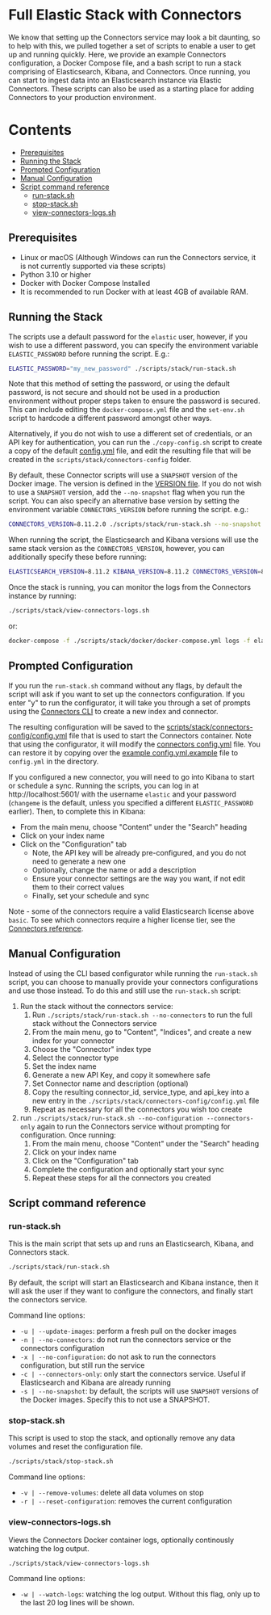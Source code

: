 # Full Elastic Stack with Connectors

We know that setting up the Connectors service may look a bit daunting, so to help with this, we pulled together a set of scripts to enable a user to get up and running quickly. Here, we provide an example Connectors configuration, a Docker Compose file, and a bash script to run a stack comprising of Elasticsearch, Kibana, and Connectors.
Once running, you can start to ingest data into an Elasticsearch instance via Elastic Connectors.
These scripts can also be used as a starting place for adding Connectors to your production environment.

# Contents

* [Prerequisites](#prerequisites)
* [Running the Stack](#running-the-stack)
* [Prompted Configuration](#prompted-configuration)
* [Manual Configuration](#manual-configuration)
* [Script command reference](#script-command-reference)
  * [run-stack.sh](#run-stacksh)
  * [stop-stack.sh](#stop-stacksh)
  * [view-connectors-logs.sh](#view-connectors-logssh)

## Prerequisites
* Linux or macOS (Although Windows can run the Connectors service, it is not currently supported via these scripts)
* Python 3.10 or higher
* Docker with Docker Compose Installed
* It is recommended to run Docker with at least 4GB of available RAM.

## Running the Stack

The scripts use a default password for the `elastic` user, however, if you wish to use a different password, you can specify the environment variable `ELASTIC_PASSWORD` before running the script. E.g.:

```bash
ELASTIC_PASSWORD="my_new_password" ./scripts/stack/run-stack.sh
```

Note that this method of setting the password, or using the default password, is not secure and should not be used in a production environment without proper steps taken to ensure the password is secured.
This can include editing the `docker-compose.yml` file and the `set-env.sh` script to hardcode a different password amongst other ways.

Alternatively, if you do not wish to use a different set of credentials, or an API key for authentication, you can run the `./copy-config.sh` script to create a
copy of the default [config.yml](../../config.yml) file, and edit the resulting file that will be created in the `scripts/stack/connectors-config` folder.

By default, these Connector scripts will use a `SNAPSHOT` version of the Docker image.
The version is defined in the [VERSION file](../../connectors/VERSION).
If you do not wish to use a `SNAPSHOT` version, add the `--no-snapshot` flag when you run the script.
You can also specify an alternative base version by setting the environment variable `CONNECTORS_VERSION` before running the script. e.g.:

```bash
CONNECTORS_VERSION=8.11.2.0 ./scripts/stack/run-stack.sh --no-snapshot
```

When running the script, the Elasticsearch and Kibana versions will use the same stack version as the `CONNECTORS_VERSION`, however, you can additionally specify these before running:

```bash
ELASTICSEARCH_VERSION=8.11.2 KIBANA_VERSION=8.11.2 CONNECTORS_VERSION=8.11.2.0 ./scripts/stack/run-stack.sh
```

Once the stack is running, you can monitor the logs from the Connectors instance by running:
```bash
./scripts/stack/view-connectors-logs.sh
```
or:
```bash
docker-compose -f ./scripts/stack/docker/docker-compose.yml logs -f elastic-connectors
```

## Prompted Configuration

If you run the `run-stack.sh` command without any flags, by default the script will
ask if you want to set up the connectors configuration. If you enter "y" to run
the configurator, it will take you through a set of prompts using the
[Connectors CLI](../../connectors/connectors_cli.py) to create a new index and connector.

The resulting configuration will be saved to the [scripts/stack/connectors-config/config.yml](./connectors-config/config.yml)
file that is used to start the Connectors container. Note that using the configurator,
it will modify the [connectors config.yml](./connectors-config/config.yml) file. You can restore it
by copying over the [example config.yml.example](./connectors-config/config.yml.example) file
to `config.yml` in the directory.

If you configured a new connector, you will need to go into Kibana to start or schedule a sync.
Running the scripts, you can log in at http://localhost:5601/ with the username `elastic` and your password (`changeme` is the default, unless you specified a different `ELASTIC_PASSWORD` earlier).
Then, to complete this in Kibana:
* From the main menu, choose "Content" under the "Search" heading
* Click on your index name
* Click on the "Configuration" tab
  * Note, the API key will be already pre-configured, and you do not need to generate a new one
  * Optionally, change the name or add a description
  * Ensure your connector settings are the way you want, if not edit them to their correct values
  * Finally, set your schedule and sync

Note - some of the connectors require a valid Elasticsearch license above `basic`.
To see which connectors require a higher license tier, see the [Connectors reference](https://www.elastic.co/guide/en/enterprise-search/current/connectors-references.html).

## Manual Configuration

Instead of using the CLI based configurator while running the `run-stack.sh`
script, you can choose to manually provide your connectors configurations and
use those instead. To do this and still use the `run-stack.sh` script:

1. Run the stack without the connectors service:
    1. Run `./scripts/stack/run-stack.sh --no-connectors` to run the full stack without the Connectors service
    2. From the main menu, go to "Content", "Indices", and create a new index for your connector
    3. Choose the "Connector" index type
    4. Select the connector type
    5. Set the index name
    6. Generate a new API Key, and copy it somewhere safe
    7. Set Connector name and description (optional)
    8. Copy the resulting connector_id, service_type, and api_key into a new entry in the `./scripts/stack/connectors-config/config.yml` file
    9. Repeat as necessary for all the connectors you wish too create
3. run `./scripts/stack/run-stack.sh --no-configuration --connectors-only` again to run the Connectors service without prompting for configuration. Once running:
    1. From the main menu, choose "Content" under the "Search" heading
    2. Click on your index name
    3. Click on the "Configuration" tab
    4. Complete the configuration and optionally start your sync
    5. Repeat these steps for all the connectors you created

## Script command reference

### run-stack.sh

This is the main script that sets up and runs an Elasticsearch, Kibana, and Connectors stack.

```bash
./scripts/stack/run-stack.sh
```

By default, the script will start an Elasticsearch and Kibana instance, then it will ask the user if they want
to configure the connectors, and finally start the connectors service.

Command line options:
* `-u | --update-images`: perform a fresh pull on the docker images
* `-n | --no-connectors`: do not run the connectors service or the connectors configuration
* `-x | --no-configuration`: do not ask to run the connectors configuration, but still run the service
* `-c | --connectors-only`: only start the connectors service. Useful if Elasticsearch and Kibana are already running
* `-s | --no-snapshot`: by default, the scripts will use `SNAPSHOT` versions of the Docker images. Specify this to not use a SNAPSHOT.


### stop-stack.sh

This script is used to stop the stack, and optionally remove any data volumes and reset the configuration file.

```bash
./scripts/stack/stop-stack.sh
```

Command line options:
* `-v | --remove-volumes`: delete all data volumes on stop
* `-r | --reset-configuration`: removes the current configuration

### view-connectors-logs.sh

Views the Connectors Docker container logs, optionally continously watching the log output.

```bash
./scripts/stack/view-connectors-logs.sh
```

Command line options:
* `-w | --watch-logs`: watching the log output. Without this flag, only up to the last 20 log lines will be shown.
